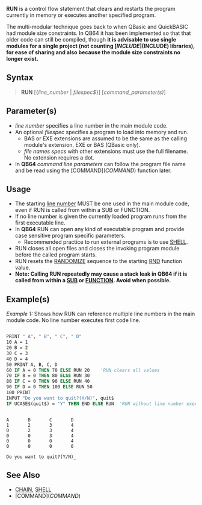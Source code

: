 **RUN** is a control flow statement that clears and restarts the program currently in memory or executes another specified program.

The multi-modular technique goes back to when QBasic and QuickBASIC had module size constraints. In QB64 it has been implemented so that that older code can still be compiled, though **it is advisable to use single modules for a single project (not counting [$INCLUDE]($INCLUDE) libraries), for ease of sharing and also because the module size constraints no longer exist.**

## Syntax

> **RUN** [{*line_number* | *filespec$*}] [*command_parameter(s)*]

## Parameter(s)

* *line number* specifies a line number in the main module code. 
* An optional *filespec* specifies a program to load into memory and run. 
    * BAS or EXE extensions are assumed to be the same as the calling module's extension, EXE or BAS (QBasic only).
    * *file names specs* with other extensions must use the full filename. No extension requires a dot.
* In **QB64** *command line parameters* can follow the program file name and be read using the [COMMAND$](COMMAND$) function later.

## Usage

* The starting [line number](line-number) MUST be one used in the main module code, even if RUN is called from within a SUB or FUNCTION.
* If no line number is given the currently loaded program runs from the first executable line.
* In **QB64** RUN can open any kind of executable program and provide case sensitive program specific parameters. 
  * Recommended practice to run external programs is to use [SHELL](SHELL).
* RUN closes all open files and closes the invoking program module before the called program starts.
* RUN resets the [RANDOMIZE](RANDOMIZE) sequence to the starting [RND](RND) function value.
* **Note: Calling RUN repeatedly may cause a stack leak in QB64 if it is called from within a [SUB](SUB) or [FUNCTION](FUNCTION). Avoid when possible.**

## Example(s)

*Example 1:* Shows how RUN can reference multiple line numbers in the main module code. No line number executes first code line.

```vb

PRINT " A", " B", " C", " D"
10 A = 1
20 B = 2
30 C = 3
40 D = 4
50 PRINT A, B, C, D
60 IF A = 0 THEN 70 ELSE RUN 20    'RUN clears all values
70 IF B = 0 THEN 80 ELSE RUN 30
80 IF C = 0 THEN 90 ELSE RUN 40
90 IF D = 0 THEN 100 ELSE RUN 50
100 PRINT
INPUT "Do you want to quit?(Y/N)", quit$
IF UCASE$(quit$) = "Y" THEN END ELSE RUN  'RUN without line number executes at first code line

``` 

```text

A       B       C       D
1       2       3       4
0       2       3       4
0       0       3       4
0       0       0       4
0       0       0       0

Do you want to quit?(Y/N)_

```

## See Also
 
* [CHAIN](CHAIN), [SHELL](SHELL)
* [COMMAND$](COMMAND$)
